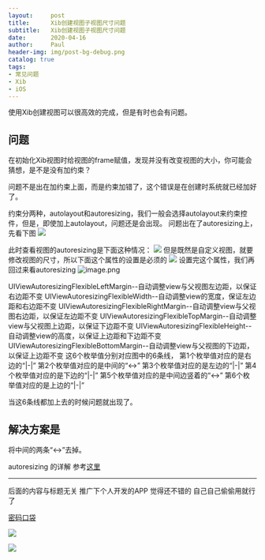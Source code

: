 ```yaml
---
layout:     post
title:      Xib创建视图子视图尺寸问题
subtitle:   Xib创建视图子视图尺寸问题
date:       2020-04-16
author:     Paul
header-img: img/post-bg-debug.png
catalog: true
tags:
- 常见问题
- Xib
- iOS
--- 
```


使用Xib创建视图可以很高效的完成，但是有时也会有问题。

## 问题

在初始化Xib视图时给视图的frame赋值，发现并没有改变视图的大小，你可能会猜想，是不是没有加约束？

问题不是出在加约束上面，而是约束加错了，这个错误是在创建时系统就已经加好了。

约束分两种，autolayout和autoresizing，我们一般会选择autolayout来约束控件，但是，即使加上autolayout，问题还是会出现。
问题出在了autoresizing上，先看下图
![](https://upload-images.jianshu.io/upload_images/3061217-3e807e7602bfcd29.png?imageMogr2/auto-orient/strip%7CimageView2/2/w/1240)

此时查看视图的autoresizing是下面这种情况：
![](https://upload-images.jianshu.io/upload_images/3061217-b11f31c80ff50e2c.png?imageMogr2/auto-orient/strip%7CimageView2/2/w/1240)
但是既然是自定义视图，就要修改视图的尺寸，所以下面这个属性的设置是必须的
![](https://upload-images.jianshu.io/upload_images/3061217-1350ac8dd6c224ee.png?imageMogr2/auto-orient/strip%7CimageView2/2/w/1240)
设置完这个属性，我们再回过来看autoresizing
![image.png](https://upload-images.jianshu.io/upload_images/3061217-b4e1d2a4ab625cff.png?imageMogr2/auto-orient/strip%7CimageView2/2/w/1240)

UIViewAutoresizingFlexibleLeftMargin--自动调整view与父视图左边距，以保证右边距不变
UIViewAutoresizingFlexibleWidth--自动调整view的宽度，保证左边距和右边距不变
UIViewAutoresizingFlexibleRightMargin--自动调整view与父视图右边距，以保证左边距不变
UIViewAutoresizingFlexibleTopMargin--自动调整view与父视图上边距，以保证下边距不变
UIViewAutoresizingFlexibleHeight--自动调整view的高度，以保证上边距和下边距不变
UIViewAutoresizingFlexibleBottomMargin--自动调整view与父视图的下边距，以保证上边距不变
这6个枚举值分别对应图中的6条线，
    第1个枚举值对应的是右边的“|-|”
    第2个枚举值对应的是中间的“<->”
    第3个枚举值对应的是左边的“|-|”
    第4个枚举值对应的是下边的“|-|”
    第5个枚举值对应的是中间边竖着的“<->”
    第6个枚举值对应的是上边的“|-|”

当这6条线都加上去的时候问题就出现了。

## 解决方案是
将中间的两条“<->”去掉。

autoresizing 的详解
参考[这里](https://www.jianshu.com/p/b637d3d21606)

******

后面的内容与标题无关 推广下个人开发的APP 觉得还不错的 自己自己偷偷用就行了

[密码口袋](%20https://apps.apple.com/cn/app/密码口袋/id1469018173 "密码口袋")

![](https://upload-images.jianshu.io/upload_images/3061217-899dd1d8899b0d08.png?imageMogr2/auto-orient/strip%7CimageView2/2/w/1240)

![](https://upload-images.jianshu.io/upload_images/3061217-4892243fbfd5dc99.png?imageMogr2/auto-orient/strip%7CimageView2/2/w/1240)
